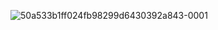 ![50a533b1ff024fb98299d6430392a843-0001](https://user-images.githubusercontent.com/91948064/136746167-1f3efa10-3c09-491e-b40f-bc205fd3b2d8.jpg)
